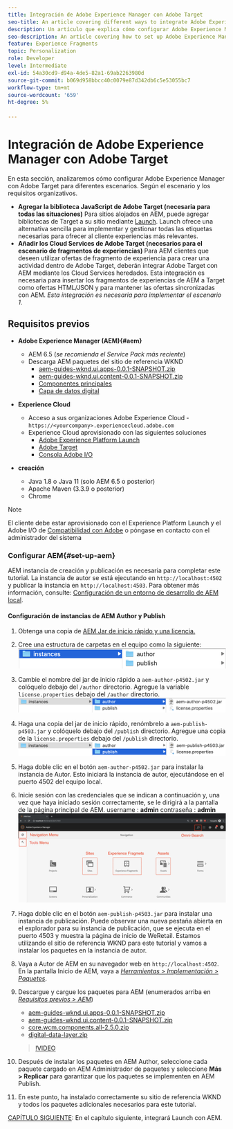 ```yaml
---
title: Integración de Adobe Experience Manager con Adobe Target
seo-title: An article covering different ways to integrate Adobe Experience Manager(AEM) with Adobe Target for delivering personalized content.
description: Un artículo que explica cómo configurar Adobe Experience Manager con Adobe Target para diferentes situaciones.
seo-description: An article covering how to set up Adobe Experience Manager with Adobe Target for different scenarios.
feature: Experience Fragments
topic: Personalization
role: Developer
level: Intermediate
exl-id: 54a30cd9-d94a-4de5-82a1-69ab2263980d
source-git-commit: b069d958bbcc40c0079e87d342db6c5e53055bc7
workflow-type: tm+mt
source-wordcount: '659'
ht-degree: 5%

---
```


# Integración de Adobe Experience Manager con Adobe Target

En esta sección, analizaremos cómo configurar Adobe Experience Manager con Adobe Target para diferentes escenarios. Según el escenario y los requisitos organizativos.

* **Agregar la biblioteca JavaScript de Adobe Target (necesaria para todas las situaciones)**
Para sitios alojados en AEM, puede agregar bibliotecas de Target a su sitio mediante [Launch](https://experienceleague.adobe.com/docs/experience-platform/tags/home.html). Launch ofrece una alternativa sencilla para implementar y gestionar todas las etiquetas necesarias para ofrecer al cliente experiencias más relevantes.
* **Añadir los Cloud Services de Adobe Target (necesarios para el escenario de fragmentos de experiencias)**
Para AEM clientes que deseen utilizar ofertas de fragmento de experiencia para crear una actividad dentro de Adobe Target, deberán integrar Adobe Target con AEM mediante los Cloud Services heredados. Esta integración es necesaria para insertar los fragmentos de experiencias de AEM a Target como ofertas HTML/JSON y para mantener las ofertas sincronizadas con AEM. 
*Esta integración es necesaria para implementar el escenario 1.*

## Requisitos previos

* **Adobe Experience Manager (AEM){#aem}**
   * AEM 6.5 (*se recomienda el Service Pack más reciente*)
   * Descarga AEM paquetes del sitio de referencia WKND
      * [aem-guides-wknd.ui.apps-0.0.1-SNAPSHOT.zip](https://github.com/adobe/aem-guides-wknd/releases/download/archetype-18.1/aem-guides-wknd.ui.apps-0.0.1-SNAPSHOT.zip)
      * [aem-guides-wknd.ui.content-0.0.1-SNAPSHOT.zip](https://github.com/adobe/aem-guides-wknd/releases/download/archetype-18.1/aem-guides-wknd.ui.content-0.0.1-SNAPSHOT.zip)
      * [Componentes principales](https://github.com/adobe/aem-core-wcm-components/releases/download/core.wcm.components.reactor-2.5.0/core.wcm.components.all-2.5.0.zip)
      * [Capa de datos digital](assets/implementation/digital-data-layer.zip)

* **Experience Cloud**
   * Acceso a sus organizaciones Adobe Experience Cloud - `https://<yourcompany>.experiencecloud.adobe.com`
   * Experience Cloud aprovisionado con las siguientes soluciones
      * [Adobe Experience Platform Launch](https://experiencecloud.adobe.com)
      * [Adobe Target](https://experiencecloud.adobe.com)
      * [Consola Adobe I/O](https://console.adobe.io)

* **creación**
   * Java 1.8 o Java 11 (solo AEM 6.5 o posterior)
   * Apache Maven (3.3.9 o posterior)
   * Chrome

>[!NOTE]
>
> El cliente debe estar aprovisionado con el Experience Platform Launch y el Adobe I/O de [Compatibilidad con Adobe](https://helpx.adobe.com/es/contact/enterprise-support.ec.html) o póngase en contacto con el administrador del sistema

### Configurar AEM{#set-up-aem}

AEM instancia de creación y publicación es necesaria para completar este tutorial. La instancia de autor se está ejecutando en `http://localhost:4502` y publicar la instancia en `http://localhost:4503`. Para obtener más información, consulte: [Configuración de un entorno de desarrollo de AEM local](https://helpx.adobe.com/experience-manager/kt/platform-repository/using/local-aem-dev-environment-article-setup.html).

#### Configuración de instancias de AEM Author y Publish

1. Obtenga una copia de [AEM Jar de inicio rápido y una licencia.](https://helpx.adobe.com/experience-manager/6-5/sites/deploying/using/deploy.html#GettingtheSoftware)
2. Cree una estructura de carpetas en el equipo como la siguiente:
   ![Estructura de carpetas](assets/implementation/aem-setup-1.png)
3. Cambie el nombre del jar de inicio rápido a `aem-author-p4502.jar` y colóquelo debajo del `/author` directorio. Agregue la variable `license.properties` debajo del `/author` directorio.
   ![Instancia de autor de AEM](assets/implementation/aem-setup-author.png)
4. Haga una copia del jar de inicio rápido, renómbrelo a `aem-publish-p4503.jar` y colóquelo debajo del `/publish` directorio. Agregue una copia de la `license.properties` debajo del `/publish` directorio.
   ![Instancia de AEM Publish](assets/implementation/aem-setup-publish.png)
5. Haga doble clic en el botón `aem-author-p4502.jar` para instalar la instancia de Autor. Esto iniciará la instancia de autor, ejecutándose en el puerto 4502 del equipo local.
6. Inicie sesión con las credenciales que se indican a continuación y, una vez que haya iniciado sesión correctamente, se le dirigirá a la pantalla de la página principal de AEM.
username : **admin**
contraseña : **admin**
   ![Instancia de AEM Publish](assets/implementation/aem-author-home-page.png)
7. Haga doble clic en el botón `aem-publish-p4503.jar` para instalar una instancia de publicación. Puede observar una nueva pestaña abierta en el explorador para su instancia de publicación, que se ejecuta en el puerto 4503 y muestra la página de inicio de WeRetail. Estamos utilizando el sitio de referencia WKND para este tutorial y vamos a instalar los paquetes en la instancia de autor.
8. Vaya a Autor de AEM en su navegador web en `http://localhost:4502`. En la pantalla Inicio de AEM, vaya a *[Herramientas > Implementación > Paquetes](http://localhost:4502/crx/packmgr/index.jsp)*.
9. Descargue y cargue los paquetes para AEM (enumerados arriba en *[Requisitos previos > AEM](#aem)*)
   * [aem-guides-wknd.ui.apps-0.0.1-SNAPSHOT.zip](https://github.com/adobe/aem-guides-wknd/releases/download/archetype-18.1/aem-guides-wknd.ui.apps-0.0.1-SNAPSHOT.zip)
   * [aem-guides-wknd.ui.content-0.0.1-SNAPSHOT.zip](https://github.com/adobe/aem-guides-wknd/releases/download/archetype-18.1/aem-guides-wknd.ui.content-0.0.1-SNAPSHOT.zip)
   * [core.wcm.components.all-2.5.0.zip](https://github.com/adobe/aem-core-wcm-components/releases/download/core.wcm.components.reactor-2.5.0/core.wcm.components.all-2.5.0.zip)
   * [digital-data-layer.zip](assets/implementation/digital-data-layer.zip)

   >[!VIDEO](https://video.tv.adobe.com/v/28377?quality=12&learn=on)
10. Después de instalar los paquetes en AEM Author, seleccione cada paquete cargado en AEM Administrador de paquetes y seleccione **Más > Replicar** para garantizar que los paquetes se implementen en AEM Publish.
11. En este punto, ha instalado correctamente su sitio de referencia WKND y todos los paquetes adicionales necesarios para este tutorial.

[CAPÍTULO SIGUIENTE](./using-launch-adobe-io.md): En el capítulo siguiente, integrará Launch con AEM.
